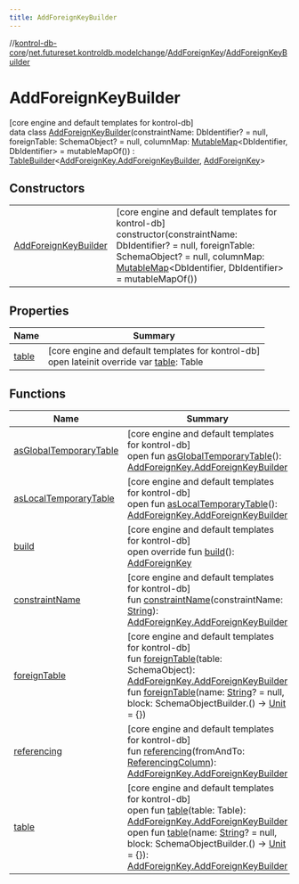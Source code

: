 ```yaml
---
title: AddForeignKeyBuilder
---
```

//[kontrol-db-core](../../../../index.html)/[net.futureset.kontroldb.modelchange](../../index.html)/[AddForeignKey](../index.html)/[AddForeignKeyBuilder](index.html)



# AddForeignKeyBuilder



[core engine and default templates for kontrol-db]\
data class [AddForeignKeyBuilder](index.html)(constraintName: DbIdentifier? = null, foreignTable: SchemaObject? = null, columnMap: [MutableMap](https://kotlinlang.org/api/latest/jvm/stdlib/kotlin.collections/-mutable-map/index.html)&lt;DbIdentifier, DbIdentifier&gt; = mutableMapOf()) : [TableBuilder](../../-table-builder/index.html)&lt;[AddForeignKey.AddForeignKeyBuilder](index.html), [AddForeignKey](../index.html)&gt;



## Constructors


| | |
|---|---|
| [AddForeignKeyBuilder](-add-foreign-key-builder.html) | [core engine and default templates for kontrol-db]<br>constructor(constraintName: DbIdentifier? = null, foreignTable: SchemaObject? = null, columnMap: [MutableMap](https://kotlinlang.org/api/latest/jvm/stdlib/kotlin.collections/-mutable-map/index.html)&lt;DbIdentifier, DbIdentifier&gt; = mutableMapOf()) |


## Properties


| Name | Summary |
|---|---|
| [table](table.html) | [core engine and default templates for kontrol-db]<br>open lateinit override var [table](table.html): Table |


## Functions


| Name | Summary |
|---|---|
| [asGlobalTemporaryTable](../../-table-builder/as-global-temporary-table.html) | [core engine and default templates for kontrol-db]<br>open fun [asGlobalTemporaryTable](../../-table-builder/as-global-temporary-table.html)(): [AddForeignKey.AddForeignKeyBuilder](index.html) |
| [asLocalTemporaryTable](../../-table-builder/as-local-temporary-table.html) | [core engine and default templates for kontrol-db]<br>open fun [asLocalTemporaryTable](../../-table-builder/as-local-temporary-table.html)(): [AddForeignKey.AddForeignKeyBuilder](index.html) |
| [build](build.html) | [core engine and default templates for kontrol-db]<br>open override fun [build](build.html)(): [AddForeignKey](../index.html) |
| [constraintName](constraint-name.html) | [core engine and default templates for kontrol-db]<br>fun [constraintName](constraint-name.html)(constraintName: [String](https://kotlinlang.org/api/latest/jvm/stdlib/kotlin/-string/index.html)): [AddForeignKey.AddForeignKeyBuilder](index.html) |
| [foreignTable](foreign-table.html) | [core engine and default templates for kontrol-db]<br>fun [foreignTable](foreign-table.html)(table: SchemaObject): [AddForeignKey.AddForeignKeyBuilder](index.html)<br>fun [foreignTable](foreign-table.html)(name: [String](https://kotlinlang.org/api/latest/jvm/stdlib/kotlin/-string/index.html)? = null, block: SchemaObjectBuilder.() -&gt; [Unit](https://kotlinlang.org/api/latest/jvm/stdlib/kotlin/-unit/index.html) = {}) |
| [referencing](referencing.html) | [core engine and default templates for kontrol-db]<br>fun [referencing](referencing.html)(fromAndTo: [ReferencingColumn](../../-referencing-column/index.html)): [AddForeignKey.AddForeignKeyBuilder](index.html) |
| [table](../../-table-builder/table.html) | [core engine and default templates for kontrol-db]<br>open fun [table](../../-table-builder/table.html)(table: Table): [AddForeignKey.AddForeignKeyBuilder](index.html)<br>open fun [table](../../-table-builder/table.html)(name: [String](https://kotlinlang.org/api/latest/jvm/stdlib/kotlin/-string/index.html)? = null, block: SchemaObjectBuilder.() -&gt; [Unit](https://kotlinlang.org/api/latest/jvm/stdlib/kotlin/-unit/index.html) = {}): [AddForeignKey.AddForeignKeyBuilder](index.html) |


